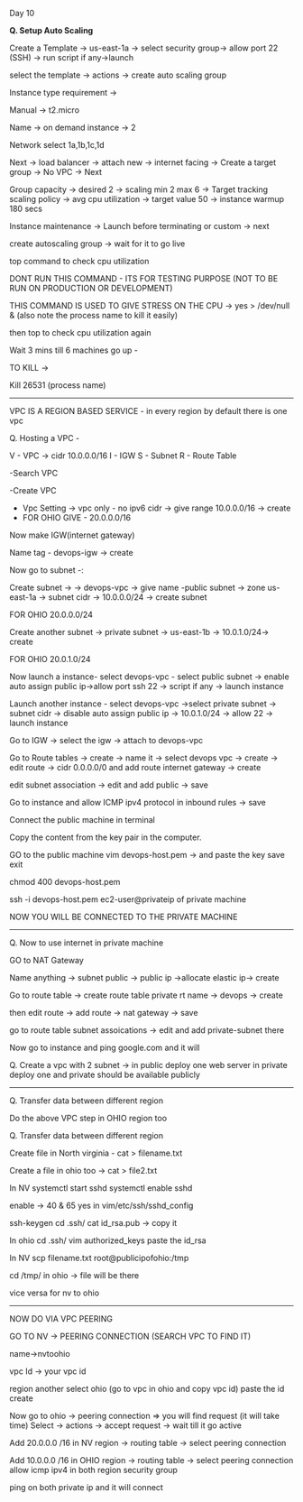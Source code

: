 Day 10





**Q. Setup Auto Scaling**


Create a Template -> us-east-1a -> select security group-> allow port 22 (SSH) -> run script if any->launch



select the template -> actions -> create auto scaling group



Instance type requirement ->



Manual -> t2.micro



Name -> on demand instance -> 2



Network select 1a,1b,1c,1d



Next -> load balancer -> attach new -> internet facing -> Create a target group -> No VPC -> Next



Group capacity -> desired 2 -> scaling min 2 max 6 -> Target tracking scaling policy -> avg cpu utilization -> target value 50 -> instance warmup 180 secs



Instance maintenance -> Launch before terminating or custom -> next



create autoscaling group -> wait for it to go live



top command to check cpu utilization



DONT RUN THIS COMMAND - ITS FOR TESTING PURPOSE (NOT TO BE RUN ON PRODUCTION OR DEVELOPMENT)

THIS COMMAND IS USED TO GIVE STRESS ON THE CPU -> yes > /dev/null \&   (also note the process name to kill it easily)



then top to check cpu utilization again



Wait 3 mins till 6 machines go up -



TO KILL ->

Kill 26531 (process name)



------------------------------------------------------------------------------------------------------------------------



VPC IS A REGION BASED SERVICE - in every region by default there is one vpc



Q. Hosting a VPC -



V - VPC -> cidr 10.0.0.0/16
I - IGW
S - Subnet
R - Route Table



-Search VPC 

-Create VPC

* Vpc Setting -> vpc only - no ipv6 cidr -> give range 10.0.0.0/16 -> create
* FOR OHIO GIVE - 20.0.0.0/16



Now make IGW(internet gateway)

Name tag - devops-igw -> create



Now go to subnet -:

Create subnet ->  -> devops-vpc -> give name -public subnet  -> zone us-east-1a -> subnet cidr -> 10.0.0.0/24 -> create subnet

FOR OHIO 20.0.0.0/24



Create another subnet -> private subnet -> us-east-1b -> 10.0.1.0/24-> create

FOR OHIO 20.0.1.0/24



Now launch a instance- select devops-vpc - select public subnet -> enable auto assign public ip->allow port ssh 22 -> script if any -> launch instance

Launch another instance - select devops-vpc ->select private subnet -> subnet cidr -> disable auto assign public ip -> 10.0.1.0/24 -> allow 22  -> launch instance

Go to IGW -> select the igw -> attach to devops-vpc

Go to Route tables -> create -> name it -> select devops vpc -> create -> edit route -> cidr 0.0.0.0/0 and add route internet gateway -> create

edit subnet association -> edit and add public -> save
	
Go to instance and allow ICMP ipv4 protocol in inbound rules -> save


Connect the public machine in terminal


Copy the content from the key pair in the computer.

GO to the public machine vim devops-host.pem -> and paste the key save exit

chmod 400 devops-host.pem



ssh -i devops-host.pem ec2-user@privateip of private machine



NOW YOU WILL BE CONNECTED TO THE PRIVATE MACHINE



-----------------------------------------------------------------------------------------------------
Q. Now to use internet in private machine


GO to NAT Gateway

Name anything -> subnet public -> public ip ->allocate elastic ip->  create

Go to route table -> create route table private rt name -> devops -> create

then edit route -> add route -> nat gateway -> save

go to route table subnet assoications -> edit and add private-subnet there



Now go to instance and ping google.com and it will



Q. Create a vpc with 2 subnet -> in public deploy one web server in private deploy one and private should be available publicly


-----------------------------------------------------------------------------------------------------------------------------------------

Q. Transfer data between different region



Do the above VPC step in OHIO region too


Q. Transfer data between different region


Create file in North virginia - cat > filename.txt

Create a file in ohio too -> cat > file2.txt

In NV
systemctl start sshd
systemctl enable sshd

enable -> 40 & 65 yes in vim/etc/ssh/sshd_config

ssh-keygen
cd .ssh/
cat id_rsa.pub -> copy it


In ohio
cd .ssh/ 
vim authorized_keys paste the id_rsa


In NV
scp filename.txt root@publicipofohio:/tmp

cd /tmp/ in ohio -> file will be there

vice versa for nv to ohio

-----------------------------------------------------------------------------------

NOW DO VIA VPC PEERING

GO TO NV -> PEERING CONNECTION (SEARCH VPC TO FIND IT)

name->nvtoohio

vpc Id -> your vpc id

region another select ohio (go to vpc in ohio and copy vpc id)
paste the id
create 


Now go to ohio -> peering connection => you will find request (it will take time)
Select -> actions -> accept request -> wait till it go active

Add 20.0.0.0 /16 in NV region  -> routing table -> select peering connection

Add 10.0.0.0 /16 in OHIO region  -> routing table -> select peering connection
allow icmp ipv4 in both region security group


ping on both private ip and it will connect


